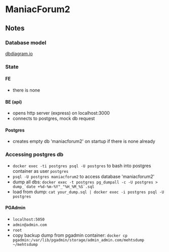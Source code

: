 # ManiacForum2

## Notes

### Database model

[dbdiagram.io](https://dbdiagram.io/d/613b3b03825b5b0146fc398d)

### State

#### FE

- there is none

#### BE (api)

- opens http server (express) on localhost:3000
- connects to postgres, mock db request

#### Postgres

- creates empty db 'maniacforum2' on startup if there is none already

### Accessing postgres db

- `docker exec -ti postgres psql -U postgres` to bash into postgres container as user `postgres`
- `psql -U postgres maniacforum2` to access database 'maniacforum2'
- dump all dbs:
  `` docker exec -t postgres pg_dumpall -c -U postgres > dump_`date +%d-%m-%Y"_"%H_%M_%S`.sql ``
- load from dump: `cat your_dump.sql | docker exec -i postgres psql -U postgres`

#### PGAdmin

- `localhost:5050`
- `admin@admin.com`
- `root`
- copy backup dump from pgadmin container: `docker cp pgadmin:/var/lib/pgadmin/storage/admin_admin.com/mehtsdump ~/mehtsdump`
